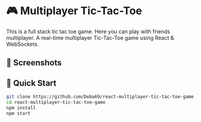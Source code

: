 # 🎮 Multiplayer Tic-Tac-Toe

This is a full stack tic tac toe game.  Here you can play with friends multiplayer.
A real-time multiplayer Tic-Tac-Toe game using React & WebSockets.

## 📸 Screenshots


## 🚀 Quick Start
```sh
git clone https://github.com/Deba69/react-multiplayer-tic-tac-toe-game.git
cd react-multiplayer-tic-tac-toe-game
npm install
npm start
